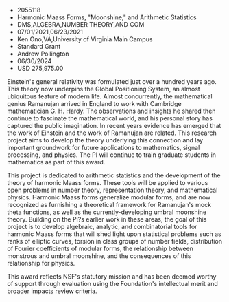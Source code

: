 
* 2055118
* Harmonic Maass Forms, "Moonshine," and Arithmetic Statistics
* DMS,ALGEBRA,NUMBER THEORY,AND COM
* 07/01/2021,06/23/2021
* Ken Ono,VA,University of Virginia Main Campus
* Standard Grant
* Andrew Pollington
* 06/30/2024
* USD 275,975.00

Einstein's general relativity was formulated just over a hundred years ago. This
theory now underpins the Global Positioning System, an almost ubiquitous feature
of modern life. Almost concurrently, the mathematical genius Ramanujan arrived
in England to work with Cambridge mathematician G. H. Hardy. The observations
and insights he shared then continue to fascinate the mathematical world, and
his personal story has captured the public imagination. In recent years evidence
has emerged that the work of Einstein and the work of Ramanujan are related.
This research project aims to develop the theory underlying this connection and
lay important groundwork for future applications to mathematics, signal
processing, and physics. The PI will continue to train graduate students in
mathematics as part of this award.

This project is dedicated to arithmetic statistics and the development of the
theory of harmonic Maass forms. These tools will be applied to various open
problems in number theory, representation theory, and mathematical physics.
Harmonic Maass forms generalize modular forms, and are now recognized as
furnishing a theoretical framework for Ramanujan's mock theta functions, as well
as the currently-developing umbral moonshine theory. Building on the PI?s
earlier work in these areas, the goal of this project is to develop algebraic,
analytic, and combinatorial tools for harmonic Maass forms that will shed light
upon statistical problems such as ranks of elliptic curves, torsion in class
groups of number fields, distribution of Fourier coefficients of modular forms,
the relationship between monstrous and umbral moonshine, and the consequences of
this relationship for physics.

This award reflects NSF's statutory mission and has been deemed worthy of
support through evaluation using the Foundation's intellectual merit and broader
impacts review criteria.
